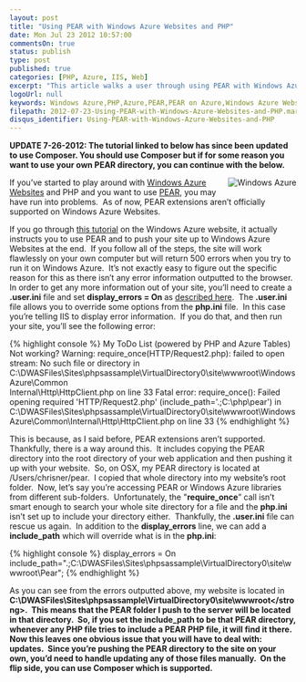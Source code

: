```yaml
---
layout: post
title: "Using PEAR with Windows Azure Websites and PHP"
date: Mon Jul 23 2012 10:57:00
commentsOn: true
status: publish
type: post
published: true
categories: [PHP, Azure, IIS, Web]
excerpt: "This article walks a user through using PEAR with Windows Azure Websites.  This necessitates making adjustments to a .user.ini file to specify what the include path is."
logoUrl: null
keywords: Windows Azure,PHP,Azure,PEAR,PEAR on Azure,Windows Azure Websites
filepath: 2012-07-23-Using-PEAR-with-Windows-Azure-Websites-and-PHP.markdown
disqus_identifier: Using-PEAR-with-Windows-Azure-Websites-and-PHP
---
```

<p><strong>UPDATE 7-26-2012:  The tutorial linked to below has since been updated to use Composer.  You should use Composer but if for some reason you want to use your own PEAR directory, you can continue with the below.</strong>
</p>

<p><img style="margin: 0px 0px 5px 5px; display: inline; float: right" title="Windows Azure" alt="Windows Azure" align="right" src="http://chrisrisner.com/upload/windowsazurevertical.jpg" />If you’ve started to play around with <a href="https://www.windowsazure.com/en-us/home/scenarios/web-sites/">Windows Azure Websites</a> and PHP and you want to use <a title="PEAR" href="http://pear.php.net/">PEAR</a>, you may have run into problems.&#160; As of now, PEAR extensions aren’t officially supported on Windows Azure Websites.&#160; </p>  <p>If you go through <a title="Windows Azure Websites in PHP with Storage" href="https://www.windowsazure.com/en-us/develop/php/tutorials/website-with-storage/">this tutorial</a> on the Windows Azure website, it actually instructs you to use PEAR and to push your site up to Windows Azure Websites at the end.&#160; If you follow all of the steps, the site will work flawlessly on your own computer but will return 500 errors when you try to run it on Windows Azure.&#160; It’s not exactly easy to figure out the specific reason for this as there isn’t any error information outputted to the browser.&#160; In order to get any more information out of your site, you’ll need to create a <strong>.user.ini</strong> file and set <strong>display_errors = On </strong>as <a title="Windows Azure Websites and .users.ini file" href="http://blogs.msdn.com/b/silverlining/archive/2012/07/10/configuring-php-in-windows-azure-websites-with-user-ini-files.aspx">described here</a>.&#160; The <strong>.user.ini</strong> file allows you to override some options from the <strong>php.ini</strong> file.&#160; In this case you’re telling IIS to display error information.&#160; If you do that, and then run your site, you’ll see the following error:

{% highlight console %}
My ToDo List (powered by PHP and Azure Tables)
Not working? Warning: require_once(HTTP/Request2.php): failed to open stream: No such file or directory in C:\DWASFiles\Sites\phpsassample\VirtualDirectory0\site\wwwroot\WindowsAzure\Common\
Internal\Http\HttpClient.php on line 33 Fatal error: require_once(): Failed opening required 'HTTP/Request2.php' (include_path='.;C:\php\pear') in C:\DWASFiles\Sites\phpsassample\VirtualDirectory0\site\wwwroot\WindowsAzure\Common\Internal\Http\HttpClient.php on line 33
{% endhighlight %}

This is because, as I said before, PEAR extensions aren’t supported.&#160; Thankfully, there is a way around this.&#160; It includes copying the PEAR directory into the root directory of your web application and then pushing it up with your website.&#160; So, on OSX, my PEAR directory is located at /Users/chrisner/pear.&#160; I copied that whole directory into my website’s root folder.&#160; Now, let’s say you’re accessing PEAR or Windows Azure libraries from different sub-folders.&#160; Unfortunately, the &quot;<strong>require_once</strong>” call isn’t smart enough to search your whole site directory for a file and the <strong>php.ini</strong> isn’t set up to include your directory either.&#160; Thankfully, the <strong>.user.ini</strong> file can rescue us again.&#160; In addition to the <strong>display_errors</strong> line, we can add a <strong>include_path</strong> which will override what is in the <strong>php.ini</strong>:

{% highlight console %}
display_errors = On     <br />include_path=".;C:\DWASFiles\Sites\phpsassample\VirtualDirectory0\site\wwwroot\Pear";
{% endhighlight %}

As you can see from the errors outputted above, my website is located in <strong>C:\DWASFiles\Sites\phpsassample\VirtualDirectory0\site\wwwroot\</strong>.&#160; This means that the PEAR folder I push to the server will be located in that directory.&#160; So, if you set the <strong>include_path</strong> to be that PEAR directory, whenever any PHP file tries to include a PEAR PHP file, it will find it there.&#160; Now this leaves one obvious issue that you will have to deal with:&#160; updates.&#160; Since you’re pushing the PEAR directory to the site on your own, you’d need to handle updating any of those files manually.&#160; On the flip side, you can use Composer which is supported.</p>